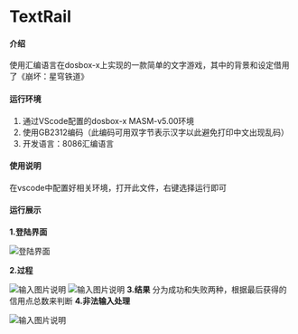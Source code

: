 # TextRail

#### 介绍
使用汇编语言在dosbox-x上实现的一款简单的文字游戏，其中的背景和设定借用了《崩坏：星穹铁道》

#### 运行环境

1. 通过VScode配置的dosbox-x MASM-v5.00环境
2. 使用GB2312编码（此编码可用双字节表示汉字以此避免打印中文出现乱码）
3. 开发语言：8086汇编语言


#### 使用说明

在vscode中配置好相关环境，打开此文件，右键选择运行即可

#### 运行展示

 **1.登陆界面** 

![登陆界面](https://foruda.gitee.com/images/1747724002885452663/0b378cbb_14262426.png "屏幕截图")

 **2.过程** 

![输入图片说明](https://foruda.gitee.com/images/1747724065131251271/41faca97_14262426.png "屏幕截图")
![输入图片说明](https://foruda.gitee.com/images/1747724076064791065/1920d849_14262426.png "屏幕截图")
 **3.结果** 
分为成功和失败两种，根据最后获得的信用点总数来判断
 **4.非法输入处理**

![输入图片说明](https://foruda.gitee.com/images/1747724190657824804/f7845b7b_14262426.png "屏幕截图") 
